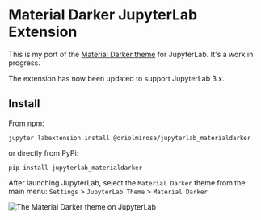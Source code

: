 # Material Darker JupyterLab Extension

This is my port of the [Material Darker theme](http://equinsuocha.io/material-theme/#/darker) for JupyterLab. It's a work in progress.

The extension has now been updated to support JupyterLab 3.x.

## Install

From npm:
```
jupyter labextension install @oriolmirosa/jupyterlab_materialdarker
```

or directly from PyPi:
```
pip install jupyterlab_materialdarker
```

After launching JupyterLab, select the `Material Darker` theme from the main menu: `Settings` > `JupyterLab Theme` > `Material Darker`


![The Material Darker theme on JupyterLab](https://user-images.githubusercontent.com/6955013/208167819-16d35142-8d74-4195-8b1f-9e07d164c611.png)
